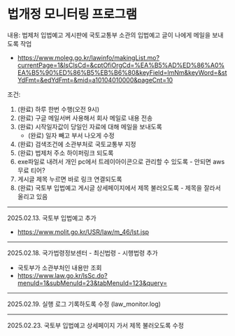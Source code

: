# 법개정 모니터링 프로그램

내용: 법제처 입법예고 게시판에 국토교통부 소관의 입법예고 글이 나에게 메일을 보내도록 작업
  - https://www.moleg.go.kr/lawinfo/makingList.mo?currentPage=1&lsClsCd=&cptOfiOrgCd=%EA%B5%AD%ED%86%A0%EA%B5%90%ED%86%B5%EB%B6%80&keyField=lmNm&keyWord=&stYdFmt=&edYdFmt=&mid=a10104010000&pageCnt=10

조건:
  1. (완료) 하루 한번 수행(오전 9시)
  2. (완료) 구글 메일서버 사용해서 회사 메일로 내용 전송
  3. (완료) 시작일자값이 당일인 자료에 대해 메일을 보내도록
     - (완료) 일자 빼고 부서 나오게 수정
  4. (완료) 검색조건에 소관부처로 국토교통부 지정
  5. (완료) 법제처 주소 하이퍼링크 되도록
  6. exe파일로 내려서 개인 pc에서 트레이아이콘으로 관리할 수 있도록
    - 안되면 aws 무료 티어?
  7. 게시글 제목 누르면 바로 링크 연결되도록
  8. (완료) 국토부 입법예고 게시글 상세페이지에서 제목 불러오도록
    - 제목을 잘라서 올리고 있음

---------------
2025.02.13.
국토부 입법예고 추가
  - https://www.molit.go.kr/USR/law/m_46/lst.jsp

---------------
2025.02.18.
국가법령정보센터 - 최신법령 - 시행법령 추가
  - 국토부가 소관부처인 내용만 조회
  - https://www.law.go.kr/lsSc.do?menuId=1&subMenuId=23&tabMenuId=123&query=

---------------
2025.02.19.
실행 로그 기록하도록 수정 (law_monitor.log)

---------------
2025.02.23.
국토부 입법예고 상세페이지 가서 제목 불러오도록 수정
